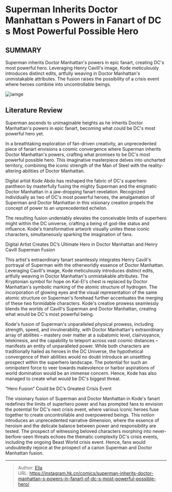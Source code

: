 # Superman Inherits Doctor Manhattan s Powers in Fanart of DC s Most Powerful Possible Hero


## SUMMARY 



  Superman inherits Doctor Manhattan&#39;s powers in epic fanart, creating DC&#39;s most powerful hero.   Leveraging Henry Cavill&#39;s image, Kode meticulously introduces distinct edits, artfully weaving in Doctor Manhattan&#39;s unmistakable attributes.   The fusion raises the possibility of a crisis event where heroes combine into uncontrollable beings.  

![iamge](https://static1.srcdn.com/wordpress/wp-content/uploads/2023/12/doomsday-clock-superman-and-dr-manhattan-next-to-each-other.jpg)

## Literature Review

Superman ascends to unimaginable heights as he inherits Doctor Manhattan&#39;s powers in epic fanart, becoming what could be DC&#39;s most powerful hero yet.




In a breathtaking exploration of fan-driven creativity, an unprecedented piece of fanart envisions a cosmic convergence where Superman inherits Doctor Manhattan&#39;s powers, crafting what promises to be DC&#39;s most powerful possible hero. This imaginative masterpiece delves into uncharted territory, combining the iconic strength of the Man of Steel with the reality-altering abilities of Doctor Manhattan.




Digital artist Kode Abdo has reshaped the fabric of DC&#39;s superhero pantheon by masterfully fusing the mighty Superman and the enigmatic Doctor Manhattan in a jaw-dropping fanart revelation. Recognized individually as two of DC&#39;s most powerful heroes, the amalgamation of Superman and Doctor Manhattan in this visionary creation propels the concept of power to an unprecedented echelon.


 

The resulting fusion undeniably elevates the conceivable limits of superhero might within the DC universe, crafting a being of god-like status and influence. Kode&#39;s transformative artwork visually unites these iconic characters, simultaneously sparking the imagination of fans.


 Digital Artist Creates DC’s Ultimate Hero in Doctor Manhattan and Henry Cavill Superman Fusion 
          




This artist&#39;s extraordinary fanart seamlessly integrates Henry Cavill&#39;s portrayal of Superman with the otherworldly essence of Doctor Manhattan. Leveraging Cavill&#39;s image, Kode meticulously introduces distinct edits, artfully weaving in Doctor Manhattan&#39;s unmistakable attributes. The Kryptonian symbol for hope on Kal-El&#39;s chest is replaced by Doctor Manhattan&#39;s symbolic marking of the atomic structure of hydrogen. The incorporation of glowing eyes and the visual representation of the same atomic structure on Superman&#39;s forehead further accentuates the merging of these two formidable characters. Kode&#39;s creative prowess seamlessly blends the worlds of Cavill&#39;s Superman and Doctor Manhattan, creating what would be DC&#39;s most powerful being.

Kode&#39;s fusion of Superman&#39;s unparalleled physical prowess, including strength, speed, and invulnerability, with Doctor Manhattan&#39;s extraordinary array of abilities – mastery over matter at a subatomic level, clairvoyance, telekinesis, and the capability to teleport across vast cosmic distances – manifests an entity of unparalleled power. While both characters are traditionally hailed as heroes in the DC Universe, the hypothetical convergence of their abilities would no doubt introduce an unsettling prospect within the superhero landscape. The potential for such an omnipotent force to veer towards malevolence or harbor aspirations of world domination would be an immense concern. Hence, Kode has also managed to create what would be DC&#39;s biggest threat.






 “Hero Fusion” Could be DC’s Greatest Crisis Event 
          

The visionary fusion of Superman and Doctor Manhattan in Kode&#39;s fanart redefines the limits of superhero power and has prompted fans to envision the potential for DC&#39;s next crisis event, where various iconic heroes fuse together to create uncontrollable and overpowered beings. This notion introduces an unprecedented narrative dimension, where the essence of heroism and the delicate balance between power and responsibility are tested. The prospect of witnessing beloved characters morphing into never-berfore-seen threats echoes the thematic complexity DC&#39;s crisis events, including the ongoing Beast World crisis event. Hence, fans would undoubtedly rejoice at the prospect of a canon Superman and Doctor Manhattan fusion.



---

> Author: [Ella](https://instagram.hk.cn/)  
> URL: https://instagram.hk.cn/comics/superman-inherits-doctor-manhattan-s-powers-in-fanart-of-dc-s-most-powerful-possible-hero/  

